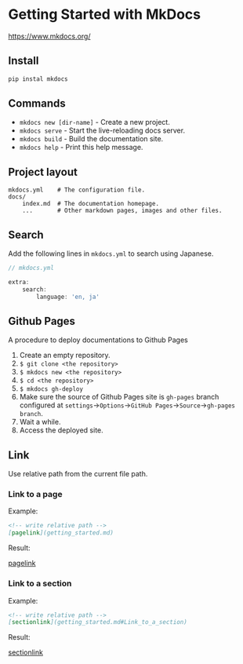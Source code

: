 # Getting Started with MkDocs

<https://www.mkdocs.org/>

## Install

```bash
pip instal mkdocs
```

## Commands

* `mkdocs new [dir-name]` - Create a new project.
* `mkdocs serve` - Start the live-reloading docs server.
* `mkdocs build` - Build the documentation site.
* `mkdocs help` - Print this help message.

## Project layout

    mkdocs.yml    # The configuration file.
    docs/
        index.md  # The documentation homepage.
        ...       # Other markdown pages, images and other files.

## Search

Add the following lines in `mkdocs.yml` to search using Japanese.

```javascript
// mkdocs.yml

extra:
    search:
        language: 'en, ja'
```

## Github Pages

A procedure to deploy documentations to Github Pages

1. Create an empty repository.
1. `$ git clone <the repository>`
1. `$ mkdocs new <the repository>`
1. `$ cd <the repository>`
1. `$ mkdocs gh-deploy`
1. Make sure the source of Github Pages site is `gh-pages` branch configured at `settings`→`Options`→`GitHub Pages`→`Source`→`gh-pages branch`.
1. Wait a while.
1. Access the deployed site.

## Link

Use relative path from the current file path.

### Link to a page

Example:

```markdown
<!-- write relative path -->
[pagelink](getting_started.md)
```

Result:

[pagelink](getting_started.md)

### Link to a section

Example:

```markdown
<!-- write relative path -->
[sectionlink](getting_started.md#Link_to_a_section)
```

Result:

[sectionlink](getting_started.md#link_to_a_section)
